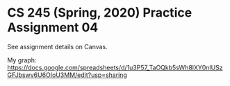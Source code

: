 # CS 245 (Spring, 2020) Practice Assignment 04

See assignment details on Canvas.

My graph:
https://docs.google.com/spreadsheets/d/1u3P57_TaOQkb5sWh8lXY0nlUSzGFJbswv6U6OIoU3MM/edit?usp=sharing
